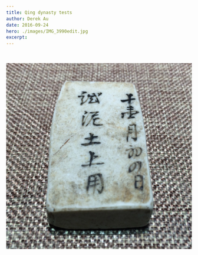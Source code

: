 ```yaml
---
title: Qing dynasty tests
author: Derek Au
date: 2016-09-24
hero: ./images/IMG_3990edit.jpg
excerpt: 
---
```


![]()
    
![](./images/IMG_3996edit.jpg)
